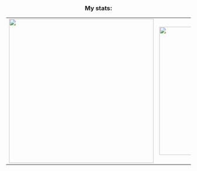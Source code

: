 <h3 align="center">My stats:</h3>

<table style="margin-left: auto; margin-right: auto; border-collapse: collapse;">
  <tr>
    <td style="text-align: center; border: none;">
      <img src="https://github-readme-stats.vercel.app/api?username=music-soul1-1&show_icons=true&locale=en&include_all_commits=true&theme=tokyonight&border_radius=28&hide_border=true&count_private=true" width="394px" />
    </td>
    <td style="text-align: center; border: none;">
      <img src="https://github-readme-stats.vercel.app/api/top-langs/?username=music-soul1-1&layout=donut&locale=en&theme=tokyonight&langs_count=7&border_radius=28&hide_border=true&size_weight=0.5&count_weight=0.5" width="350px" />
    </td>
  </tr>
</table>

